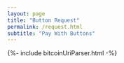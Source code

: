 ```yaml
---
layout: page
title: "Button Request"
permalink: /request.html
subtitle: "Pay With Buttons"
---
```


<div>
<!-- This is the same as the URI handler page, but without all the text -->
{%- include bitcoinUriParser.html -%}
</div>
